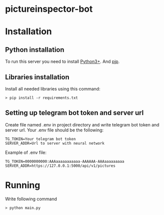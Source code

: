 # pictureinspector-bot

# Installation

## Python installation
To run this server you need to install [Python3+](https://realpython.com/installing-python/).
And [pip](https://pip.pypa.io/en/stable/installation/).

## Libraries installation
Install all needed libraries using this command:
```shell script
> pip install -r requirements.txt
```

## Setting up telegram bot token and server url
Create file named .env in project directory and write telegram bot token and server url. Your .env file should be the following:
```text
TG_TOKEN=Your telegram bot token
SERVER_ADDR=Url to server with neural network
```
Example of .env file:
```text
TG_TOKEN=0000000000:AAAaaaaaaaaaaa-AAAAAA-AAAaaaaaaaaa
SERVER_ADDR=https://127.0.0.1:5000/api/v1/pictures
```

# Running
Write following command
```shell
> python main.py
```
